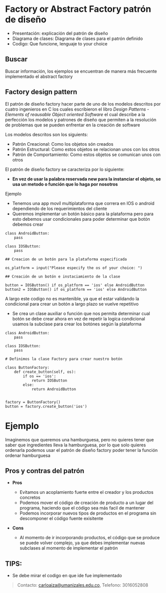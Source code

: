 # Factory or Abstract Factory patrón de diseño

- Presentación: explicación del patrón de diseño
- Diagrama de clases: Diagrama de clases para el patrón definido
- Codigo: Que funcione, lenguaje to your choice

## Buscar

Buscar información, los ejemplos se encuentran de manera más frecuente implementado el abstract factory

## Factory design pattern

El patrón de diseño factory hacer parte de uno de los modelos descritos por
cuatro ingenieros en C los cuales escribieron el libro *Design Patterns - Elements of reausable Object oriented Software*
el cual describe a la perfección los modelos y patrones de diseño que permiten
a la resolución de problemas que se pueden enfrentar en la creación de software


Los modelos descritos son los siguients:

- Patrón Creacional: Como los objetos són creados
- Patrón Estructural: Como estos objetos se relacionan unos con los otros
- Patrón de Comportamiento: Como estos objetos se comunican unos con otros

El patrón de diseño factory se caracteriza por lo siguiente:

- **En vez de usar la palabra reservada new para la instanciar el objeto, se usa un metodo o función que lo haga por nosotros**

Ejemplo

- Tenemos una app movíl multiplataforma que correra en IOS o android dependiendo de los requerimientos del cliente
- Queremos implementar un botón básico para la plataforma pero para esto debemos usar condicionales para poder determinar que botón debemos crear 

```
class AndroidButton:
    pass
    
class IOSButton:
    pass

## Creacion de un botón para la plataforma especificada 

os_platform = input("Please especify the os of your choice: ")

## Creación de un botón e instaciamiento de la clase

button = IOSButton() if os_platform == 'ios' else AndroidButton
button2 = IOSButton() if os_platform == 'ios' else AndroidButton
```

A largo este codigo no es mantenible, ya que el estar validando la condicional para crear
un botón a largo plazo se vuelve repetitivo

- Se crea un clase auxiliar o función que nos permita determinar cual botón se debe crear
ahora en vez de repetir la logíca condicional usamos la subclase para crear los botónes según la plataforma

```
class AndroidButton:
    pass

class IOSButton:
    pass

# Definimos la clase Factory para crear nuestro botón

class ButtonFactory:
    def create_button(self, os):
        if os == 'ios':
            return IOSButton
        else:
            return AndroidButton


factory = ButtonFactory()
button = factory.create_button('ios')

```

# Ejemplo

Imaginemos que queremos una hamburguesa, pero no quieres tener que saber que ingredientes lleva la hamburguesa, por lo que solo quieres ordenarla
podemos usar el patrón de diseño factory poder tener la función ordenar hamburguesa  

## Pros y contras del patrón

- **Pros**
    - Evitamos un acoplamiento fuerte entre el creador y los productos concretos
    - Podemos mover el código de creación de producto a un lugar del programa, haciendo que el código sea más facil de mantener
    - Podemos incorporar nuevos tipos de productos en el programa sin descomponer el código fuente exisitente
    
- **Cons**
    - Al momento de ir incorporando productos, el código que se produce se puede volver complejo, ya que debes implementar nuevas
      subclases al momento de implementar el patrón

## TIPS: 

- Se debe mirar el codigo en que ide fue implementado

> Contacto: carloaiza@umanizales.edu.co, Telefono: 3016052808

